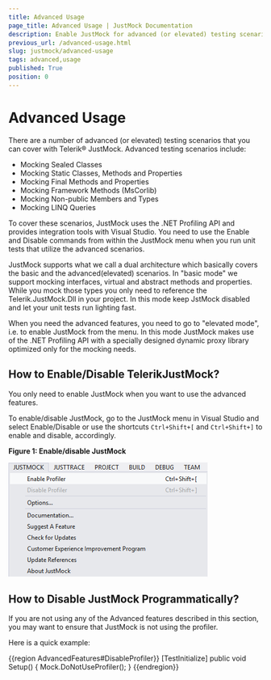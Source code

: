 ```yaml
---
title: Advanced Usage
page_title: Advanced Usage | JustMock Documentation
description: Enable JustMock for advanced (or elevated) testing scenarios
previous_url: /advanced-usage.html
slug: justmock/advanced-usage
tags: advanced,usage
published: True
position: 0
---
```


# Advanced Usage

There are a number of advanced (or elevated) testing scenarios that you can cover with Telerik® JustMock. Advanced testing scenarios include: 

* Mocking Sealed Classes
* Mocking Static Classes, Methods and Properties
* Mocking Final Methods and Properties
* Mocking Framework Methods (MsCorlib)
* Mocking Non-public Members and Types
* Mocking LINQ Queries

To cover these scenarios, JustMock uses the .NET Profiling API and provides integration tools with Visual Studio. You need to use the Enable and Disable commands from within the JustMock menu when you run unit tests that utilize the advanced scenarios.

JustMock supports what we call a dual architecture which basically covers the basic and the advanced(elevated) scenarios. In "basic mode" we support mocking interfaces, virtual and abstract methods and properties. While you mock those types you only need to reference the Telerik.JustMock.Dll in your project. In this mode keep JstMock disabled and let your unit tests run lighting fast.

When you need the advanced features, you need to go to "elevated mode", i.e. to enable JustMock from the menu. In this mode JustMock makes use of the .NET Profiling API with a specially designed dynamic proxy library optimized only for the mocking needs.

## How to Enable/Disable TelerikJustMock?

You only need to enable JustMock when you want to use the advanced features.

To enable/disable JustMock, go to the JustMock menu in Visual Studio and select Enable/Disable or use the shortcuts `Ctrl+Shift+[` and `Ctrl+Shift+]` to enable and disable, accordingly. 

**Figure 1: Enable/disable JustMock**

![Enable/Disable JustMock](images/EnableDisableJustMock.png)

## How to Disable JustMock Programmatically?

If you are not using any of the Advanced features described in this section, you may want to ensure that JustMock is not using the profiler.

Here is a quick example:

{{region AdvancedFeatures#DisableProfiler}}
	[TestInitialize]
	public void Setup()
	{
	    Mock.DoNotUseProfiler();
	}
{{endregion}}
